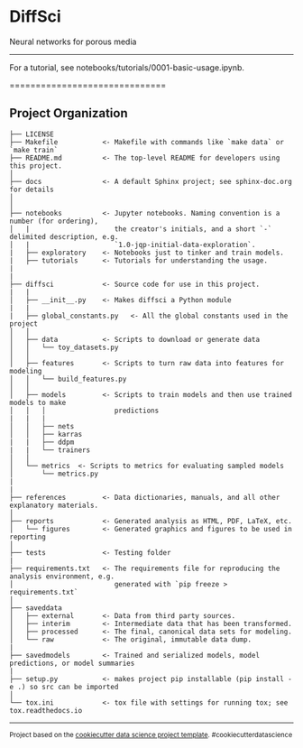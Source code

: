 DiffSci
==============================

Neural networks for porous media

--------

For a tutorial, see notebooks/tutorials/0001-basic-usage.ipynb.


==============================

Project Organization
------------

    ├── LICENSE
    ├── Makefile           <- Makefile with commands like `make data` or `make train`
    ├── README.md          <- The top-level README for developers using this project.
    │
    ├── docs               <- A default Sphinx project; see sphinx-doc.org for details
    │
    │
    ├── notebooks          <- Jupyter notebooks. Naming convention is a number (for ordering),
    │   |                     the creator's initials, and a short `-` delimited description, e.g.
    │   |                     `1.0-jqp-initial-data-exploration`.
    |   ├── exploratory    <- Notebooks just to tinker and train models.
    |   ├── tutorials      <- Tutorials for understanding the usage.
    |   
    |
    ├── diffsci            <- Source code for use in this project.
    |   |
    │   ├── __init__.py    <- Makes diffsci a Python module
    |   |
    |   ├── global_constants.py   <- All the global constants used in the project
    │   │
    │   ├── data           <- Scripts to download or generate data
    │   │   └── toy_datasets.py
    │   │
    │   ├── features       <- Scripts to turn raw data into features for modeling
    │   │   └── build_features.py
    │   │
    │   ├── models         <- Scripts to train models and then use trained models to make
    │   │   │                 predictions
    |   |   |
    │   │   ├── nets      
    │   │   ├── karras
    |   |   ├── ddpm
    |   |   └── trainers
    │   │
    │   └── metrics  <- Scripts to metrics for evaluating sampled models
    │       └── metrics.py   
    |
    | 
    ├── references         <- Data dictionaries, manuals, and all other explanatory materials.
    │
    ├── reports            <- Generated analysis as HTML, PDF, LaTeX, etc.
    │   └── figures        <- Generated graphics and figures to be used in reporting
    │
    ├── tests              <- Testing folder
    |
    ├── requirements.txt   <- The requirements file for reproducing the analysis environment, e.g.
    │                         generated with `pip freeze > requirements.txt`
    │
    ├── saveddata
    │   ├── external       <- Data from third party sources.
    │   ├── interim        <- Intermediate data that has been transformed.
    │   ├── processed      <- The final, canonical data sets for modeling.
    │   └── raw            <- The original, immutable data dump.
    |
    ├── savedmodels        <- Trained and serialized models, model predictions, or model summaries
    |
    ├── setup.py           <- makes project pip installable (pip install -e .) so src can be imported
    │
    └── tox.ini            <- tox file with settings for running tox; see tox.readthedocs.io


--------

<p><small>Project based on the <a target="_blank" href="https://drivendata.github.io/cookiecutter-data-science/">cookiecutter data science project template</a>. #cookiecutterdatascience</small></p>